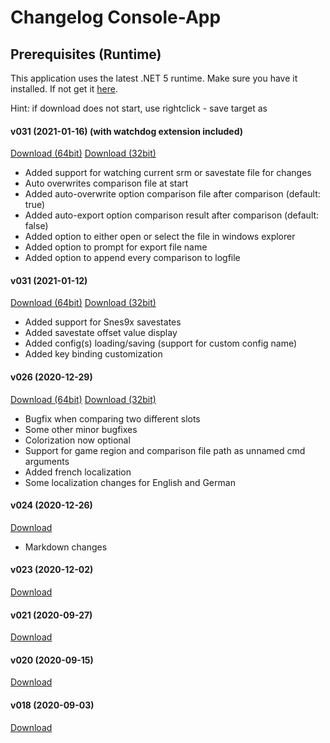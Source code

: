 ﻿# Changelog Console-App

## Prerequisites (Runtime)
This application uses the latest .NET 5 runtime. Make sure you have it installed. If not get it <a href=prerequisites>here</a>.

Hint: if download does not start, use rightclick - save target as

#### v031 (2021-01-16) (with watchdog extension included) 
<a href="http://xeth.de/Releases/SRAM.Comparison/031/Comparer-SoE-Watchdog-x64-031.zip">Download (64bit)</a>
<a href="http://xeth.de/Releases/SRAM.Comparison/031/Comparer-SoE-Watchdog-x86-031.zip">Download (32bit)</a>
* Added support for watching current srm or savestate file for changes
* Auto overwrites comparison file at start
* Added auto-overwrite option comparison file after comparison (default: true)
* Added auto-export option comparison result after comparison (default: false)
* Added option to either open or select the file in windows explorer
* Added option to prompt for export file name
* Added option to append every comparison to logfile

#### v031 (2021-01-12)
<a href="http://xeth.de/Releases/SRAM.Comparison/031/Comparer-SoE-x64-031.zip">Download (64bit)</a>
<a href="http://xeth.de/Releases/SRAM.Comparison/031/Comparer-SoE-x86-031.zip">Download (32bit)</a>
* Added support for Snes9x savestates
* Added savestate offset value display
* Added config(s) loading/saving (support for custom config name)
* Added key binding customization

#### v026 (2020-12-29)
<a href="http://xeth.de/Releases/SRAM.Comparison/026/Comparer-SoE-x64-026.zip">Download (64bit)</a>
<a href="http://xeth.de/Releases/SRAM.Comparison/026/Comparer-SoE-x86-026.zip">Download (32bit)</a>
* Bugfix when comparing two different slots
* Some other minor bugfixes
* Colorization now optional
* Support for game region and comparison file path as unnamed cmd arguments
* Added french localization
* Some localization changes for English and German

#### v024 (2020-12-26)
<a href="http://xeth.de/Releases/SRAM.Comparison/024/Comparer-SoE-024.zip">Download</a>
* Markdown changes

#### v023 (2020-12-02)
<a href="http://xeth.de/Releases/SRAM.Comparison/023/Comparer-SoE-023.zip">Download</a>

#### v021 (2020-09-27)
<a href="http://xeth.de/Releases/SRAM.Comparison/021/Comparer-SoE-021.zip">Download</a>

#### v020 (2020-09-15)
<a href="http://xeth.de/Releases/SRAM.Comparison/020/Comparer-SoE-020.zip">Download</a>

#### v018 (2020-09-03)
<a href="http://xeth.de/Releases/SRAM.Comparison/018/Comparer-SoE-018.zip">Download</a>
